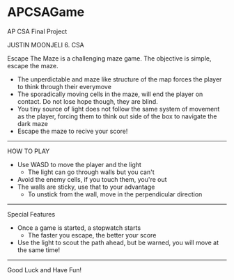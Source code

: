 # APCSAGame
AP CSA Final Project


JUSTIN MOONJELI 6. CSA

Escape The Maze is a challenging maze game. The objective is simple, escape the maze.
- The unperdictable and maze like structure of the map forces the player to think through their everymove
- The sporadically moving cells in the maze, will end the player on contact. Do not lose hope though, they are blind.
- You tiny source of light does not follow the same system of movement as the player, forcing them to think out side of the box to navigate the dark maze
- Escape the maze to recive your score!

__________________________________________________________________________________________________________________________________________________________

HOW TO PLAY
- Use WASD to move the player and the light
	- The light can go through walls but you can't
- Avoid the enemy cells, if you touch them, you're out
- The walls are sticky, use that to your advantage
	- To unstick from the wall, move in the perpendicular direction

__________________________________________________________________________________________________________________________________________________________


Special Features
- Once a game is started, a stopwatch starts
	- The faster you escape, the better your score
- Use the light to scout the path ahead, but be warned, you will move at the same time!

__________________________________________________________________________________________________________________________________________________________

Good Luck and Have Fun!
